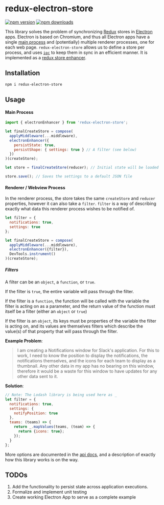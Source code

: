 # redux-electron-store
[![npm version](https://img.shields.io/npm/v/redux-electron-store.svg?style=flat-square)](https://www.npmjs.com/package/redux-electron-store)
[![npm downloads](https://img.shields.io/npm/dm/redux-electron-store.svg?style=flat-square)](https://www.npmjs.com/package/redux-electron-store)

This library solves the problem of synchronizing [Redux](https://github.com/rackt/redux/) stores in [Electron](https://github.com/atom/electron) apps. Electron is based on Chromium, and thus all Electron apps have a single [main process](https://github.com/atom/electron/blob/master/docs/tutorial/quick-start.md#differences-between-main-process-and-renderer-process) and (potentially) multiple renderer processes, one for each web page. `redux-electron-store` allows us to define a store per process, and uses [`ipc`](https://github.com/atom/electron/blob/master/docs/api/ipc-main.md) to keep them in sync in an efficient manner.  It is implemented as a [redux store enhancer](https://github.com/rackt/redux/blob/master/docs/Glossary.md#store-enhancer).

## Installation
```bash
npm i redux-electron-store
```

## Usage

#### Main Process


```javascript
import { electronEnhancer } from 'redux-electron-store';

let finalCreateStore = compose(
  applyMiddleware(...middleware),
  electronEnhancer({
    persistState: true,
    persistShape: { settings: true } // A filter (see below)
  })
)(createStore);

let store = finalCreateStore(reducer); // Initial state will be loaded from file

store.save(); // Saves the settings to a default JSON file
```


#### Renderer / Webview Process

In the renderer process, the store takes the same `createStore` and `reducer` properties, however it can also take a `filter`.  `filter` is a way of describing exactly what data this renderer process wishes to be notified of.

```javascript
let filter = {
  notifications: true,
  settings: true
};

let finalCreateStore = compose(
  applyMiddleware(...middleware),
  electronEnhancer({filter}),
  DevTools.instrument()
)(createStore);
```

##### Filters

A filter can be an `object`, a `function`, or `true`.

If the filter is `true`, the entire variable will pass through the filter.

If the filter is a `function`, the function will be called with the variable the filter is acting on as a parameter, and the return value of the function must itself be a filter (either an `object` or `true`)

If the filter is an `object`, its keys must be properties of the variable the filter is acting on, and its values are themselves filters which describe the value(s) of that property that will pass through the filter.

**Example Problem**:

>I am creating a Notifications window for Slack's application.  For this to work, I need to know the position to display the notifications, the notifications themselves, and the icons for each team to display as a thumbnail.  Any other data in my app has no bearing on this window, therefore it would be a waste for this window to have updates for any other data sent to it.

**Solution**:
```javascript
// Note: The Lodash library is being used here as _
let filter = {
  notifications: true,
  settings: {
    notifyPosition: true
  },
  teams: (teams) => {
    return _.mapValues(teams, (team) => {
      return {icons: true};
    });
  }
};
```

More options are documented in the [api docs](https://github.com/samiskin/redux-electron-store/blob/master/docs/api.md), and a description of exactly how this library works is on the way.  
## TODOs

1. Add the functionality to persist state across application executions.
1. Formalize and implement unit testing
1. Create working Electron App to serve as a complete example
